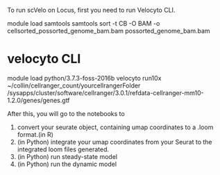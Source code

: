 To run scVelo on Locus, first you need to run Velocyto CLI.


module load samtools
samtools sort -t CB -O BAM -o cellsorted_possorted_genome_bam.bam possorted_genome_bam.bam
 
# velocyto CLI
module load python/3.7.3-foss-2016b
velocyto run10x ~/collin/cellranger_count/yourcellrangerFolder /sysapps/cluster/software/cellranger/3.0.1/refdata-cellranger-mm10-1.2.0/genes/genes.gtf


After this, you will go to the notebooks to 
1. convert your seurate object, containing umap coordinates to a .loom format.(in R)
2. (in Python) integrate your umap coordinates from your Seurat to the integrated loom files generated.
3. (in Python) run steady-state model
4. (in Python) run the dynamic model
